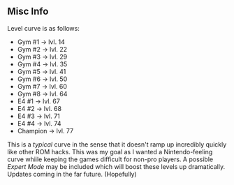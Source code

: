 ## Misc Info

Level curve is as follows:
* Gym #1 -> lvl. 14
* Gym #2 -> lvl. 22
* Gym #3 -> lvl. 29
* Gym #4 -> lvl. 35
* Gym #5 -> lvl. 41
* Gym #6 -> lvl. 50
* Gym #7 -> lvl. 60
* Gym #8 -> lvl. 64
* E4 #1 -> lvl. 67
* E4 #2 -> lvl. 68
* E4 #3 -> lvl. 71
* E4 #4 -> lvl. 74
* Champion -> lvl. 77

This is a *typical* curve in the sense that it doesn't ramp up incredibly quickly like other ROM hacks. This was my goal as I wanted a Nintendo-feeling curve whiile keeping the games difficult for non-pro players. A possible *Expert Mode* may be included which will boost these levels up dramatically. Updates coming in the far future. (Hopefully)
